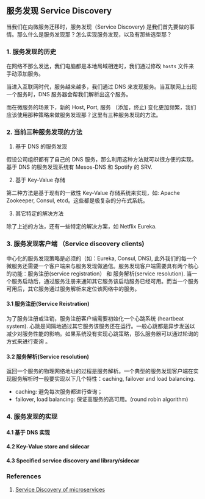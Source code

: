 ## 服务发现 Service Discovery

当我们在向微服务迁移时，服务发现（Service Discovery) 是我们首先要做的事情。那么什么是服务发现那？怎么实现服务发现，以及有那些选型那？

### 1. 服务发现的历史

在网络不那么发达，我们电脑都是本地局域相连时，我们通过修改 `hosts` 文件来手动添加服务。

当进入互联网时代，服务越来越多，我们通过 DNS 来发现服务。当互联网上出现一个服务时，DNS 服务器会帮我们解析出这个服务。

而在微服务的场景下，新的 Host, Port, 服务 （添加，终止) 变化更加频繁，我们应该使用那种策略来做服务发现那？这里有三种服务发现的方法。

### 2. 当前三种服务发现的方法

1. 基于 DNS 的服务发现

假设公司组织都有了自己的 DNS 服务，那么利用这种方法就可以很方便的实现。基于 DNS 的服务发现系统有 Mesos-DNS 和 Spotify 的 SRV.

2. 基于 Key-Value 存储

第二种方法是基于现有的一致性 Key-Value 存储系统来实现，如: Apache Zookeeper, Consul, etcd。这些都是极复杂的分布式系统。

3. 其它特定的解决方法

除了上述的方法，还有一些特定的解决方案，如 Netflix Eureka.

### 3. 服务发现客户端 （Service discovery clients)

中心化的服务发现策略是必须的（如：Eureka, Consul, DNS), 此外我们的每一个微服务还需要一个客户端来与服务发现做通信。服务发现客户端需要具有两个核心的功能：服务注册(service registration） 和 服务解析(service resolution). 当一个服务启动后，通过服务注册来通知其它服务该启动服务已经可用。而当一个服务可用后，其它服务通过服务解析来定位该网络中的服务。

#### 3.1 服务注册(Service Reistration)

为了服务注册或注销，服务注册客户端需要初始化一个心跳系统 (heartbeat system). 心跳是间隔地通过其它服务该服务还在运行。一般心跳都是异步发送以减少对服务性能的影响。如果系统没有实现心跳策略，那么服务器可以通过轮询的方式来进行查询 。

#### 3.2 服务解析(Service resolution)

返回一个服务的物理网络地址的过程是服务解析。一个典型的服务发现客户端在实现服务解析时一般要实现以下几个特性：caching, failover and load balancing.

- caching: 避免每次服务都进行查询；
- failover, load balancing: 保证高服务的高可用。(round robin algorithm)


### 4. 服务发现的实现

#### 4.1 基于 DNS 实现

#### 4.2 Key-Value store and sidecar

#### 4.3 Specified service discovery and library/sidecar


### References

1. [Service Discovery of microservices](https://www.datawire.io/guide/traffic/service-discovery-microservices/)
